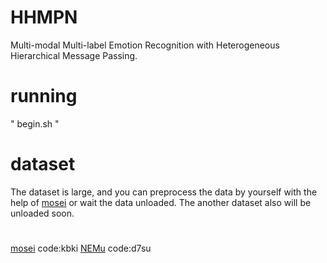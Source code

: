 # HHMPN
Multi-modal Multi-label Emotion Recognition with Heterogeneous Hierarchical Message Passing.
# running
" begin.sh "
# dataset
<!-- We will release the code and data soon, please wait patiently. -->
The dataset is large, and you can preprocess the data by yourself with the help of [mosei](https://github.com/A2Zadeh/CMU-MultimodalSDK)
or wait the data unloaded. The another dataset also will be unloaded soon.
#
[mosei](https://pan.baidu.com/s/1cD7VMEGJYXdIWG5bkdKVSw) code:kbki
[NEMu](https://pan.baidu.com/s/1tHr--TFISUVz_SOLOjYTxg) code:d7su

